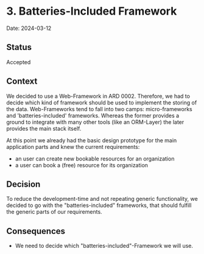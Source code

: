 # 3. Batteries-Included Framework

Date: 2024-03-12

## Status

Accepted

## Context

We decided to use a Web-Framework in ARD 0002. Therefore, we had to decide which kind of framework should be used to
implement the storing of the data.
Web-Frameworks tend to fall into two camps: micro-frameworks and 'batteries-included' frameworks. Whereas the former
provides a ground to integrate with many other tools (like an ORM-Layer) the later provides the main stack itself.

At this point we already had the basic design prototype for the main application parts and knew the current
requirements:
* an user can create new bookable resources for an organization
* a user can book a (free) resource for its organization

## Decision

To reduce the development-time and not repeating generic functionality, we decided to go with the "batteries-included"
frameworks, that should fulfill the generic parts of our requirements.

## Consequences

* We need to decide which "batteries-included"-Framework we will use.
